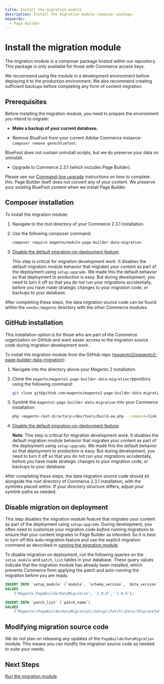 ```yaml
---
title: Install the migration module
description: Install the migration module composer package.
keywords:
  - Page Builder
---
```


# Install the migration module

The migration module is a composer package hosted within our repository. This package is only available for those with Commerce access keys.

<InlineAlert variant="warning" slots="text"/>

We recommend using the module in a development environment before deploying it to the production environment. We also recommend creating sufficient backups before completing any form of content migration.

## Prerequisites

Before installing the migration module, you need to prepare the environment you intend to migrate:

-  **Make a backup of your current database.**

-  Remove BlueFoot from your current Adobe Commerce instance: `composer remove gene/bluefoot`.

  BlueFoot does not contain uninstall scripts, but we do preserve your data on uninstall.

-  Upgrade to Commerce 2.3.1 (which includes Page Builder).

  Please see our [Command-line upgrade](https://devdocs.magento.com/guides/v2.3/comp-mgr/cli/cli-upgrade.html) instructions on how to complete this.
  Page Builder itself does not convert any of your content. We preserve your existing BlueFoot content when we install Page Builder.

## Composer installation

To install the migration module:

1. Navigate to the root directory of your Commerce 2.3.1 installation.

1. Use the following composer command:

   ```bash
   composer require magento/module-page-builder-data-migration
   ```

1. [Disable the default migration-on-deployment feature](#disable-migration-on-deployment).

   <InlineAlert variant="warning" slots="text"/>

   This step is critical for migration development work. It disables the default migration module behavior that migrates your content as part of the deployment using `setup:upgrade`. We made this the default behavior so that deployment to production is easy. But during development, you need to turn it off so that you do not run your migrations accidentally, before you have made strategic changes to your migration code, or backups to your database.

After completing these steps, the data migration source code can be found within the `vendor/magento` directory with the other Commerce modules.

## GitHub installation

<InlineAlert variant="info" slots="text"/>

This installation option is for those who are part of the Commerce organization on GitHub and want easier access to the migration source code during migration development work.

To install the migration module from the GitHub repo ([magento2/magento2-page-builder-data-migration](https://github.com/magento/magento2-page-builder-data-migration)):

1. Navigate into the directory above your Magento 2 installation.

1. Clone the `magento/magento2-page-builder-data-migration` repository using the following command:

   ```bash
   git clone git@github.com:magento/magento2-page-builder-data-migration.git
   ```

1. Symlink the `magento2-page-builder-data-migration` into your Commerce installation:

   ```bash
   php <magento-root-directory>/dev/tools/build-ee.php --command=link --ce-source <magento-root-directory> --ee-source magento2-page-builder-data-migration
   ```

1. [Disable the default migration-on-deployment feature](#disable-migration-on-deployment).

   **Note**: This step is critical for migration development work. It disables the default migration module behavior that migrates your content as part of the deployment using `setup:upgrade`. We made this the default behavior so that deployment to production is easy. But during development, you need to turn it off so that you do not run your migrations accidentally, before you have made strategic changes to your migration code, or backups to your database.

After completing these steps, the data migration source code should sit alongside the root directory of Commerce 2.3.1 installation, with the symlinks placed within. If your directory structure differs, adjust your symlink paths as needed.

## Disable migration on deployment

This step disables the migration module feature that migrates your content as part of the deployment using `setup:upgrade`. During development, you often need to customize your migration code _before_ running migrations to ensure that your content migrates to Page Builder as intended. So it is best to turn off this auto-migration feature and use the explicit migration command as described in [running the migration module](run-migration-module.md).

To disable migration on deployment, run the following queries on the `setup_module` and `patch_list` tables in your database. These query values indicate that the migration module has already been installed, which prevents Commerce from applying the patch and auto-running the migration before you are ready.

```sql
INSERT INTO `setup_module` (`module`, `schema_version`, `data_version`)
VALUES
    ('Magento_PageBuilderDataMigration', '1.0.0', '1.0.0');

INSERT INTO `patch_list` (`patch_name`)
VALUES
    ('Magento\\PageBuilderDataMigration\\Setup\\Patch\\Data\\MigrateToPageBuilder');
```

## Modifying migration source code

We do not plan on releasing any updates of the `PageBuilderDataMigration` module. This means you can modify the migration source code as needed to suite your needs.

## Next Steps

[Run the migration module](run-migration-module.md).
